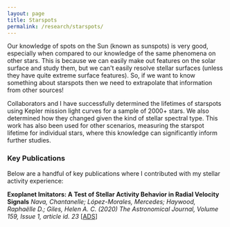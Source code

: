 ```yaml
---
layout: page
title: Starspots
permalink: /research/starspots/
---
```


Our knowledge of spots on the Sun (known as sunspots) is very good, especially when compared to our knowledge of the same phenomena on other stars. This is because we can easily make out features on the solar surface and study them, but we can't easily resolve stellar surfaces (unless they have quite extreme surface features). So, if we want to know something about starspots then we need to extrapolate that information from other sources!

Collaborators and I have successfully determined the lifetimes of starspots using Kepler mission light curves for a sample of 2000+ stars. We also determined how they changed given the kind of stellar spectral type. This work has also been used for other scenarios, measuring the starspot lifetime for individual stars, where this knowledge can significantly inform further studies.

### Key Publications

Below are a handful of key publications where I contributed with my stellar activity experience:

**Exoplanet Imitators: A Test of Stellar Activity Behavior in Radial Velocity Signals**
*Nava, Chantanelle; López-Morales, Mercedes; Haywood, Raphaëlle D.; Giles, Helen A. C. (2020) The Astronomical Journal, Volume 159, Issue 1, article id. 23* [[ADS](https://ui.adsabs.harvard.edu/abs/2020AJ....159...23N/abstract)]
